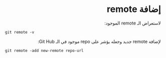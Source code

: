 <div dir="rtl">

# إضافة remote

لاستعراض الـ remote الموجود: 

<div dir="ltr">

```
 git remote -v
```
</div>

لإضافة remote جديد وجعله يؤشر على repo موجود في الـ Git Hub: 

<div dir="ltr">

```
 git remote -add new-remote repo-url
```
</div>